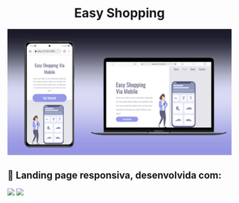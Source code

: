 <div align = "center">
  <h1>Easy Shopping</h1>
  <img src="https://github.com/gesuito-santos/easy-shopping/blob/main/assets/mockup%20easy-shopping.png">
</div>

## 
<h2>📝 Landing page responsiva, desenvolvida com:</h2>
<img width ="70px" src = "https://img.shields.io/badge/HTML-9c0720?style=for-the-badge&logo=html5&logoColor=white"> 
<img width ="70px" src ="https://img.shields.io/badge/CSS-1572B6?&style=for-the-badge&logo=css3&logoColor=white">
